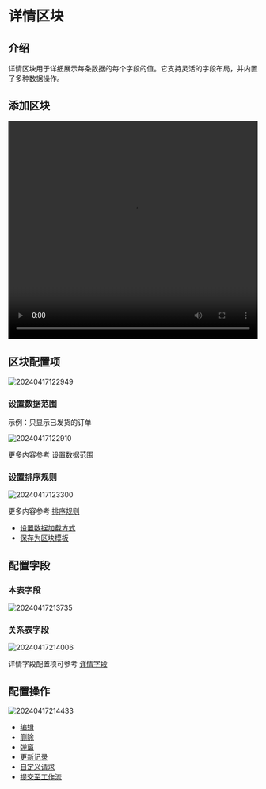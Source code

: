 # 详情区块

## 介绍

详情区块用于详细展示每条数据的每个字段的值。它支持灵活的字段布局，并内置了多种数据操作。

## 添加区块

<video width="100%" height="440" controls>
      <source src="https://static-docs.nocobase.com/20240417122622.mp4" type="video/mp4">
</video>

## 区块配置项

![20240417122949](https://static-docs.nocobase.com/20240417122949.png)

### 设置数据范围

示例：只显示已发货的订单

![20240417122910](https://static-docs.nocobase.com/20240417122910.png)

更多内容参考 [设置数据范围](/handbook/ui/blocks/block-settings/data-scope)

### 设置排序规则

![20240417123300](https://static-docs.nocobase.com/20240417123300.png)

更多内容参考 [排序规则](/handbook/ui/blocks/block-settings/sorting-rule)

- [设置数据加载方式](/handbook/ui/blocks/block-settings/loading-mode)
- [保存为区块模板](/handbook/ui/blocks/block-settings/block-template)


## 配置字段

### 本表字段

![20240417213735](https://static-docs.nocobase.com/20240417213735.png)

### 关系表字段

![20240417214006](https://static-docs.nocobase.com/20240417214006.png)

详情字段配置项可参考 [详情字段](/handbook/ui/fields/generic/detail-form-item)

## 配置操作

![20240417214433](https://static-docs.nocobase.com/20240417214433.png)

- [编辑](/handbook/ui/actions/types/edit)
- [删除](/handbook/ui/actions/types/delete)
- [弹窗](/handbook/ui/actions/types/pop-up)
- [更新记录](/handbook/ui/actions/types/update-record)
- [自定义请求](/handbook/action-custom-request)
- [提交至工作流](/handbook/workflow/submit-to-workflow)